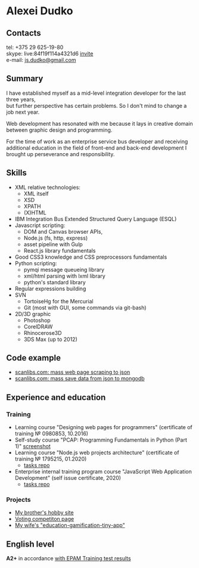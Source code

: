 # Alexei Dudko

## Contacts
tel: +375 29 625-19-80\
skype: live:84f19f114a4321d6 [invite](https://join.skype.com/invite/nDkCXzyo7E7l)\
e-mail: [js.dudko@gmail.com](mailto:js.dudko@gmail.com)
## Summary
I have established myself as a mid-level integration developer for the last three years,\
but further perspective has certain problems. So I don't mind to change a job next year.

Web development has resonated with me because it lays in creative domain between graphic design and programming.

For the time of work as an enterprise service bus developer and receiving additional education in the field of front-end and back-end development I brought up perseverance and responsibility.
## Skills
+ XML relative technologies:
  + XML itself
  + XSD
  + XPATH
  + (X)HTML
+ IBM Integration Bus Extended Structured Query Language (ESQL)
+ Javascript scripting:
  + DOM and Canvas browser APIs, 
  + Node.js (fs, http, express)
  + asset pipeline with Gulp
  + React.js library fundamentals
+ Good CSS3 knowledge and CSS preprocessors fundamentals
+ Python scripting:
  + pymqi message queueing library
  + xml/html parsing with lxml library
  + python's standard library
+ Regular expressions building
+ SVN
  + TortoiseHg for the Mercurial
  + Git (most with GUI, some commands via git-bash)
+ 2D/3D graphic
  + Photoshop
  + CorelDRAW
  + Rhinocerose3D
  + 3DS Max (up to 2012)

## Code example
+ [scanlibs.com: mass web page scraping to json](https://github.com/bypy/test-scraper)
+ [scanlibs.com: mass save data from json to mongodb](https://github.com/bypy/scanlib-mongo)

## Experience and education
### Training
+ Learning course "Designing web pages for programmers" (certificate of training № 0980853, 10.2016)
+ Self-study course "PCAP: Programming Fundamentals in Python (Part 1)" [screenshot](https://www.dropbox.com/s/jgjv9mp6ap0q322/open_edg_achievement.PNG?dl=0)
+ Learning course "Node.js web projects architecture" (certificate of training № 1795215, 01.2020)
  + [tasks repo](https://github.com/bypy/node-hw)
+ Enterprise internal training program course "JavaScript Web Application Development" (self issue certificate, 2020)
  + [tasks repo](https://github.com/bypy/fd2)

### Projects
+ [My brother's hobby site](http://cuenode.com/)
+ [Voting competiton page](https://zoo.booba.by/)
+ [My wife's "education-gamification-tiny-app"](https://cards.booba.by/)

## English level
**A2+** in accordance [with EPAM Training test results](https://www.dropbox.com/s/w2a1z8c478b840s/my_eng_level.PNG?dl=0)
